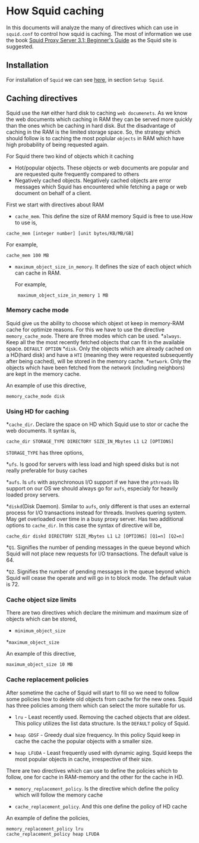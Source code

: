 # How Squid caching

In this documents will analyze the many of directives which can use in `squid.conf` to control how squid is caching.
The most of information we use the book [Squid Proxy Server 3.1: Beginner's Guide](https://www.amazon.com/Squid-Proxy-Server-3-1-Beginners-ebook/dp/B005AXQHNQ) as the Squid site is suggested.

## Installation 
For installation of `Squid` we can see [here](https://github.com/spartakos87/my_thesis/tree/master/ProxyServer), in
section `Setup Squid`.

## Caching directives

Squid use the `RAM` either hard disk to caching `web documenets`. As we know the web documents which caching in RAM they
can be served more quickly than the ones which be caching in hard disk. But the disadvantage of caching in the RAM is 
the limited storage space. So, the strategy which should follow is to caching the most poplular `objects` in RAM which
have high probability of being requested again.

For Squid there two kind of objects which it caching
* Hot/popular objects. These objects or web documents are popular and are requested quite frequently compared to
others
* Negatively cached objects. Negatively cached objects are error messages which Squid has encountered while fetching
a page or web document on behalf of a client.

First we start with directives about RAM

* `cache_mem`. This define the size of RAM memory Squid is free to use.How to use is,
```buildoutcfg
cache_mem [integer number] [unit bytes/KB/MB/GB]
```
For example,
```buildoutcfg
cache_mem 100 MB
```

* `maximum_object_size_in_memory`. It defines the size of each object which can cache in RAM.

  For example,
  ```buildoutcfg
   maximum_object_size_in_memory 1 MB
  ```

### Memory cache mode
Squid give us the ability to choose which objext ot keep in memory-RAM cache for optimize reasons. For this we have to 
use the directive `memory_cache_mode`.  There are three modes which can be used.
*`always`. Keep all the the most recently fetched objects that can fit in the available space. `DEFAULT OPTION`
*`disk`. Only the objects which are already cached on a HD(hard disk) and have a `HTI` (meaning they were requested subsequently after being
cached), will be stored in the memory cache.
*`network`. Only the objects which have been fetched from the network (including neighbors)
are kept in the memory cache.

An example of use this directive,
```buildoutcfg
memory_cache_mode disk
```

### Using HD for caching
*`cache_dir`. Declare the space on HD which Squid use to stor or cache the web documents. It syntax is,
```buildoutcfg
cache_dir STORAGE_TYPE DIRECTORY SIZE_IN_Mbytes L1 L2 [OPTIONS]
```

`STORAGE_TYPE` has three options,

*`ufs`. Is good for servers with less load and high speed disks but is not really preferable for busy caches

*`aufs`. Is `ufs` with asynchronous I/O support if we have the `pthreads` lib support on our OS we should always go for
`aufs`, especialy for heavily loaded proxy servers.

*`diskd`(Disk Daemon). Similar to `aufs`, only different is that uses an external process for I/O transactions instead
for threads. Involves quering system. May get overloaded over time in a busy proxy server. Has two additional options to 
`cache_dir`. In this case the syntax of directive will be,
```buildoutcfg
cache_dir diskd DIRECTORY SIZE_Mbytes L1 L2 [OPTIONS] [Q1=n] [Q2=n]
```
*`Q1`. Signifies the number of pending messages in the queue beyond which Squid will not place new requests for I/O
 transactions. The default value is 64. 

*`Q2`. Signifies the number of pending messages in the queue beyond which Squid will cease the operate and will go in to
block mode.  The default value is 72.
 
 
 ### Cache object size limits
 There are two directives which declare the minimum and maximum size of objects which can be stored,
 * `minimum_object_size`
 
 *`maximum_object_size`
 
 An example of this directive, 
 ```buildoutcfg
maximum_object_size 10 MB
```


### Cache replacement policies
After sometime the cache of Squid will start to fill so we need to follow some policies how to delete old objects from 
cache for the new ones. Squid has three policies among them which can select the more suitable for us.

* `lru` - Least recently used. Removing the cached objects that are oldest. This policy utilizes the list data structure.
Is the `DEFAULT` policy of Squid.

* `heap GDSF` - Greedy dual size frequency. In this policy Squid keep in cache the cache the popular objects with a
smaller size. 

* `heap LFUDA` - Least frequently used with dynamic aging. Squid keeps the most popular objects in cache, irrespective 
of their size.


There are two directives which can use to define the policies which to follow, one for cache in RAM-memory and the other
for the cache in HD.

* `memory_replacement_policy`. Is the directive which define the policy which will follow the memory cache

* `cache_replacement_policy`. And this one define the policy of HD cache

An example of define the policies,

```buildoutcfg
memory_replacement_policy lru
cache_replacement_policy heap LFUDA
```

